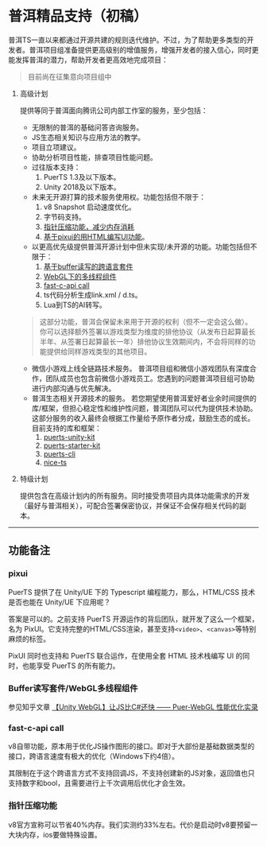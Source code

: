 # 普洱精品支持（初稿）
普洱TS一直以来都通过开源共建的规则迭代维护。不过，为了帮助更多类型的开发者。普洱项目组准备提供更高级别的增值服务，增强开发者的接入信心，同时更能发挥普洱的潜力，帮助开发者更高效地完成项目：

> 目前尚在征集意向项目组中

1. 高级计划

    提供等同于普洱面向腾讯公司内部工作室的服务，至少包括：
    * 无限制的普洱的基础问答咨询服务。
    * JS生态相关知识与应用方法的教学。
    * 项目立项建议。
    * 协助分析项目性能，排查项目性能问题。
    * 过往版本支持：
        1. PuerTS 1.3及以下版本。
        2. Unity 2018及以下版本。
    * 未来无开源打算的技术服务使用权。功能包括但不限于：
        1. v8 Snapshot 启动速度优化。
        2. 字节码支持。
        3. [指针压缩功能，减少内存消耗](#指针压缩功能)
        4. [基于pixui的用HTML编写UI功能](#pixui)。
    * 以更高优先级提供普洱开源计划中但未实现/未开源的功能。功能包括但不限于：
        1. [基于buffer读写的跨语言套件](#buffer读写套件webgl多线程组件)
        2. [WebGL下的多线程组件](#buffer读写套件webgl多线程组件)
        3. [fast-c-api call](#fast-c-api-call)
        4. ts代码分析生成link.xml / d.ts。
        5. Lua到TS的AI转写。
    > 这部分功能，普洱会保留未来用于开源的权利（但不一定会这么做）。你可以选择额外签署以游戏类型为维度的排他协议（从发布日起算最长半年、从签署日起算最长一年）排他协议生效期间内，不会将同样的功能提供给同样游戏类型的其他项目。
    * 微信小游戏上线全链路技术服务。
        普洱项目组和微信小游戏团队有深度合作，团队成员也包含前微信小游戏员工。您遇到的问题普洱项目组可协助进行内部沟通与优先解决。
    * 普洱生态相关开源技术的服务。
        若您期望使用普洱爱好者业余时间提供的库/框架，但担心稳定性和维护性问题，普洱团队可以代为提供技术协助。这部分服务的收入最终会根据工作量给予原作者分成，鼓励生态的成长。目前支持的库和框架：
        1. [puerts-unity-kit](https://github.com/throw-out/puerts-unity-kit)
        2. [puerts-starter-kit](https://github.com/Geequlim/puerts-starter-kit)
        3. [puerts-cli](https://github.com/sbfkcel/puerts_cli)
        4. [nice-ts](https://github.com/Justin-sky/Nice-TS)
2. 特级计划

    提供包含在高级计划内的所有服务。同时接受贵项目内具体功能需求的开发（最好与普洱相关），可配合签署保密协议，并保证不会保存相关代码的副本。

------
## 功能备注

### pixui
PuerTS 提供了在 Unity/UE 下的 Typescript 编程能力，那么，HTML/CSS 技术是否也能在 Unity/UE 下应用呢？

答案是可以的。之前支持 PuerTS 开源运作的背后团队，就开发了这么一个框架，名为 PixUI。它支持完整的HTML/CSS渲染，甚至支持`<video>`、`<canvas>`等特别麻烦的标签。

PixUI 同时也支持和 PuerTS 联合运作，在使用全套 HTML 技术栈编写 UI 的同时，也能享受 PuerTS 的所有能力。

### Buffer读写套件/WebGL多线程组件
参见知乎文章 [【Unity WebGL】让JS比C#还快 —— Puer-WebGL 性能优化实录](https://zhuanlan.zhihu.com/p/646932579)

### fast-c-api call
v8自带功能，原本用于优化JS操作图形的接口。即对于大部份是基础数据类型的接口，跨语言速度有极大的优化（Windows下约4倍）。

其限制在于这个跨语言方式不支持回调JS，不支持创建新的JS对象，返回值也只支持数字和bool，且需要进行上千次调用后优化才会生效。

### 指针压缩功能
v8官方宣称可以节省40%内存。我们实测约33%左右。代价是启动时v8要预留一大块内存，ios要做特殊设置。

